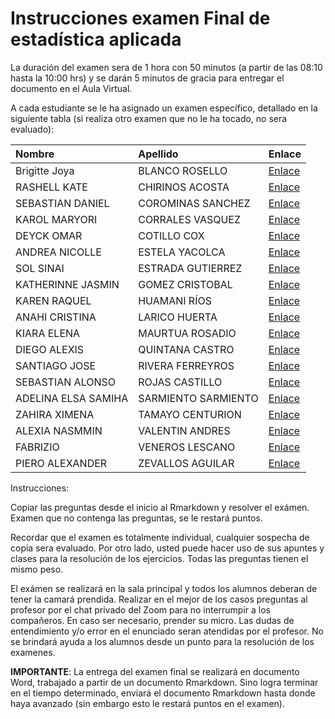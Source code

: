 Instrucciones examen Final de estadística aplicada
================

La duración del examen sera de 1 hora con 50 minutos (a partir de las
08:10 hasta la 10:00 hrs) y se darán 5 minutos de gracia para entregar
el documento en el Aula Virtual.

A cada estudiante se le ha asignado un examen específico, detallado en
la siguiente tabla (si realiza otro examen que no le ha tocado, no sera
evaluado):

| Nombre              | Apellido            | Enlace                                                                                            |
|:--------------------|:--------------------|:--------------------------------------------------------------------------------------------------|
| Brigitte Joya       | BLANCO ROSELLO      | [Enlace](https://github.com/luiqs/Estadistica-Aplicada/blob/main/Ejercicios/1.-Examen-Final-1.md) |
| RASHELL KATE        | CHIRINOS ACOSTA     | [Enlace](https://github.com/luiqs/Estadistica-Aplicada/blob/main/Ejercicios/2.-Examen-Final-2.md) |
| SEBASTIAN DANIEL    | COROMINAS SANCHEZ   | [Enlace](https://github.com/luiqs/Estadistica-Aplicada/blob/main/Ejercicios/3.-Examen-Final-3.md) |
| KAROL MARYORI       | CORRALES VASQUEZ    | [Enlace](https://github.com/luiqs/Estadistica-Aplicada/blob/main/Ejercicios/4.-Examen-Final-4.md) |
| DEYCK OMAR          | COTILLO COX         | [Enlace](https://github.com/luiqs/Estadistica-Aplicada/blob/main/Ejercicios/8.-Examen-Final-8.md) |
| ANDREA NICOLLE      | ESTELA YACOLCA      | [Enlace](https://github.com/luiqs/Estadistica-Aplicada/blob/main/Ejercicios/6.-Examen-Final-6.md) |
| SOL SINAI           | ESTRADA GUTIERREZ   | [Enlace](https://github.com/luiqs/Estadistica-Aplicada/blob/main/Ejercicios/7.-Examen-Final-7.md) |
| KATHERINNE JASMIN   | GOMEZ CRISTOBAL     | [Enlace](https://github.com/luiqs/Estadistica-Aplicada/blob/main/Ejercicios/1.-Examen-Final-1.md) |
| KAREN RAQUEL        | HUAMANI RÍOS        | [Enlace](https://github.com/luiqs/Estadistica-Aplicada/blob/main/Ejercicios/2.-Examen-Final-2.md) |
| ANAHI CRISTINA      | LARICO HUERTA       | [Enlace](https://github.com/luiqs/Estadistica-Aplicada/blob/main/Ejercicios/3.-Examen-Final-3.md) |
| KIARA ELENA         | MAURTUA ROSADIO     | [Enlace](https://github.com/luiqs/Estadistica-Aplicada/blob/main/Ejercicios/4.-Examen-Final-4.md) |
| DIEGO ALEXIS        | QUINTANA CASTRO     | [Enlace](https://github.com/luiqs/Estadistica-Aplicada/blob/main/Ejercicios/8.-Examen-Final-8.md) |
| SANTIAGO JOSE       | RIVERA FERREYROS    | [Enlace](https://github.com/luiqs/Estadistica-Aplicada/blob/main/Ejercicios/6.-Examen-Final-6.md) |
| SEBASTIAN ALONSO    | ROJAS CASTILLO      | [Enlace](https://github.com/luiqs/Estadistica-Aplicada/blob/main/Ejercicios/7.-Examen-Final-7.md) |
| ADELINA ELSA SAMIHA | SARMIENTO SARMIENTO | [Enlace](https://github.com/luiqs/Estadistica-Aplicada/blob/main/Ejercicios/1.-Examen-Final-1.md) |
| ZAHIRA XIMENA       | TAMAYO CENTURION    | [Enlace](https://github.com/luiqs/Estadistica-Aplicada/blob/main/Ejercicios/2.-Examen-Final-2.md) |
| ALEXIA NASMMIN      | VALENTIN ANDRES     | [Enlace](https://github.com/luiqs/Estadistica-Aplicada/blob/main/Ejercicios/3.-Examen-Final-3.md) |
| FABRIZIO            | VENEROS LESCANO     | [Enlace](https://github.com/luiqs/Estadistica-Aplicada/blob/main/Ejercicios/4.-Examen-Final-4.md) |
| PIERO ALEXANDER     | ZEVALLOS AGUILAR    | [Enlace](https://github.com/luiqs/Estadistica-Aplicada/blob/main/Ejercicios/8.-Examen-Final-8.md) |

Instrucciones:

Copiar las preguntas desde el inicio al Rmarkdown y resolver el exámen.
Examen que no contenga las preguntas, se le restará puntos.

Recordar que el examen es totalmente individual, cualquier sospecha de
copia sera evaluado. Por otro lado, usted puede hacer uso de sus apuntes
y clases para la resolución de los ejercicios. Todas las preguntas
tienen el mismo peso.

El exámen se realizará en la sala principal y todos los alumnos deberan
de tener la camará prendida. Realizar en el mejor de los casos preguntas
al profesor por el chat privado del Zoom para no interrumpir a los
compañeros. En caso ser necesario, prender su micro. Las dudas de
entendimiento y/o error en el enunciado seran atendidas por el profesor.
No se brindará ayuda a los alumnos desde un punto para la resolución de
los examenes.

**IMPORTANTE**: La entrega del examen final se realizará en documento
Word, trabajado a partir de un documento Rmarkdown. Sino logra terminar
en el tiempo determinado, enviará el documento Rmarkdown hasta donde
haya avanzado (sin embargo esto le restará puntos en el examen).
